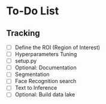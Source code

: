 # To-Do List

## Tracking

- [ ] Define the ROI (Region of Interest)
- [ ] Hyperparameters Tuning
- [ ] setup.py
- [ ] Optional: Documentation
- [ ] Segmentation
- [ ] Face Recognition search
- [ ] Text to Inference
- [ ] Optional: Build data lake
